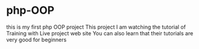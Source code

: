 # php-OOP
this is my first php OOP project 
This project I am watching the tutorial of Training with Live project web site
You can also learn that their tutorials are very good for beginners
